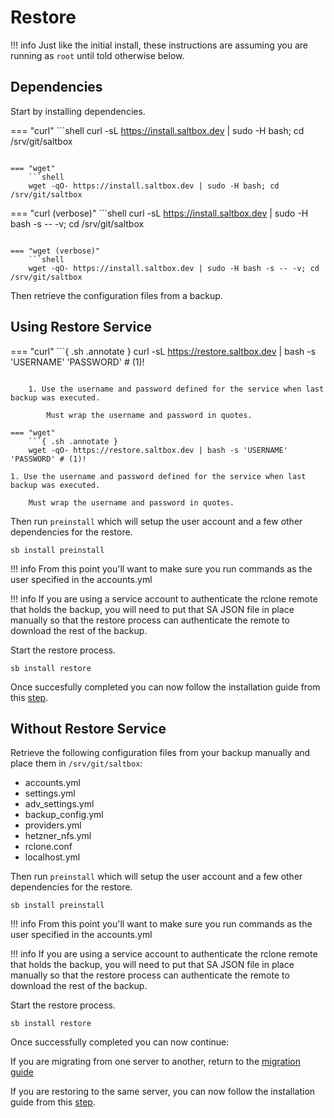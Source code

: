 # Restore

!!! info
    Just like the initial install, these instructions are assuming you are running as `root` until told otherwise below.

## Dependencies

Start by installing dependencies.

=== "curl"
    ```shell
    curl -sL https://install.saltbox.dev | sudo -H bash; cd /srv/git/saltbox
```

=== "wget"
    ```shell
    wget -qO- https://install.saltbox.dev | sudo -H bash; cd /srv/git/saltbox
```

=== "curl (verbose)"
    ```shell
    curl -sL https://install.saltbox.dev | sudo -H bash -s -- -v; cd /srv/git/saltbox
```

=== "wget (verbose)"
    ```shell
    wget -qO- https://install.saltbox.dev | sudo -H bash -s -- -v; cd /srv/git/saltbox
```

Then retrieve the configuration files from a backup.

## Using Restore Service

=== "curl"
    ```{ .sh .annotate }
    curl -sL https://restore.saltbox.dev | bash -s 'USERNAME' 'PASSWORD' # (1)!
```

    1. Use the username and password defined for the service when last backup was executed.

        Must wrap the username and password in quotes.

=== "wget"
    ```{ .sh .annotate }
    wget -qO- https://restore.saltbox.dev | bash -s 'USERNAME' 'PASSWORD' # (1)!
```

    1. Use the username and password defined for the service when last backup was executed.

        Must wrap the username and password in quotes.

Then run `preinstall` which will setup the user account and a few other dependencies for the restore.

``` shell
sb install preinstall
```

!!! info
    From this point you'll want to make sure you run commands as the user specified in the accounts.yml

!!! info
    If you are using a service account to authenticate the rclone remote that holds the backup, you will need to put that SA JSON file in place manually so that the restore process can authenticate the remote to download the rest of the backup.

Start the restore process.

``` shell
sb install restore
```

Once succesfully completed you can now follow the installation guide from this [step](../../saltbox/install/install.md#step-5-saltbox).

## Without Restore Service

Retrieve the following configuration files from your backup manually and place them in `/srv/git/saltbox`:

* accounts.yml
* settings.yml
* adv_settings.yml
* backup_config.yml
* providers.yml
* hetzner_nfs.yml
* rclone.conf
* localhost.yml

Then run `preinstall` which will setup the user account and a few other dependencies for the restore.

``` shell
sb install preinstall
```

!!! info
    From this point you'll want to make sure you run commands as the user specified in the accounts.yml

!!! info
    If you are using a service account to authenticate the rclone remote that holds the backup, you will need to put that SA JSON file in place manually so that the restore process can authenticate the remote to download the rest of the backup.

Start the restore process.

``` shell
sb install restore
```

Once successfully completed you can now continue:

If you are migrating from one server to another, return to the [migration guide](migrate.md)

If you are restoring to the same server, you can now follow the installation guide from this [step](../../saltbox/install/install.md#step-5-saltbox).
